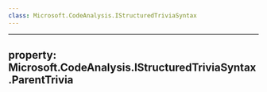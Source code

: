 ```yaml
---
class: Microsoft.CodeAnalysis.IStructuredTriviaSyntax
---
```


---
property: Microsoft.CodeAnalysis.IStructuredTriviaSyntax.ParentTrivia
---

